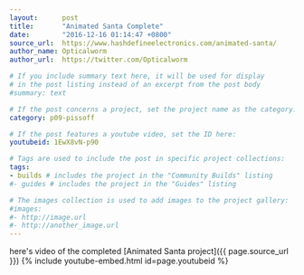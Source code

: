 ```yaml
---
layout:      post
title:       "Animated Santa Complete"
date:        "2016-12-16 01:14:47 +0800"
source_url:  https://www.hashdefineelectronics.com/animated-santa/
author_name: Opticalworm
author_url:  https://twitter.com/Opticalworm

# If you include summary text here, it will be used for display
# in the post listing instead of an excerpt from the post body
#summary: text

# If the post concerns a project, set the project name as the category:
category: p09-pissoff

# If the post features a youtube video, set the ID here:
youtubeid: 1EwX8vN-p90

# Tags are used to include the post in specific project collections:
tags:
- builds # includes the project in the "Community Builds" listing
#- guides # includes the project in the "Guides" listing

# The images collection is used to add images to the project gallery:
#images:
#- http://image.url
#- http://another_image.url
---
```


here's video of the completed [Animated Santa project]({{ page.source_url }})
{% include youtube-embed.html id=page.youtubeid %}
